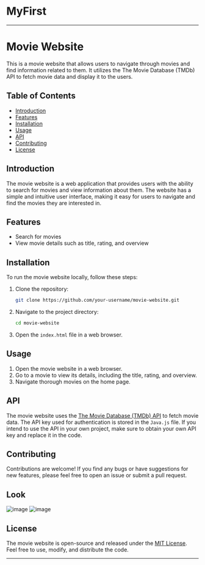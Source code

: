 # MyFirst

---

# Movie Website

This is a movie website that allows users to navigate through movies and find information related to them. It utilizes the The Movie Database (TMDb) API to fetch movie data and display it to the users.

## Table of Contents

- [Introduction](#introduction)
- [Features](#features)
- [Installation](#installation)
- [Usage](#usage)
- [API](#api)
- [Contributing](#contributing)
- [License](#license)

## Introduction

The movie website is a web application that provides users with the ability to search for movies and view information about them. The website has a simple and intuitive user interface, making it easy for users to navigate and find the movies they are interested in.

## Features

- Search for movies
- View movie details such as title, rating, and overview


## Installation

To run the movie website locally, follow these steps:

1. Clone the repository:

   ```bash
   git clone https://github.com/your-username/movie-website.git
   ```

2. Navigate to the project directory:

   ```bash
   cd movie-website
   ```

3. Open the `index.html` file in a web browser.

## Usage

1. Open the movie website in a web browser.
2. Go to a movie to view its details, including the title, rating, and overview.
4. Navigate thorough movies on the home page.

## API

The movie website uses the [The Movie Database (TMDb) API](https://www.themoviedb.org/documentation/api) to fetch movie data. The API key used for authentication is stored in the `Java.js` file. If you intend to use the API in your own project, make sure to obtain your own API key and replace it in the code.

## Contributing

Contributions are welcome! If you find any bugs or have suggestions for new features, please feel free to open an issue or submit a pull request.

## Look

![image](https://github.com/Disha8Github1/MyFirst/assets/136142074/0d56843a-09d1-4113-84d2-e3820d6245ef)
![image](https://github.com/Disha8Github1/MyFirst/assets/136142074/6137f708-695e-42f2-bea7-404b83f7aca6)


## License

The movie website is open-source and released under the [MIT License](https://opensource.org/licenses/MIT). Feel free to use, modify, and distribute the code.

---

